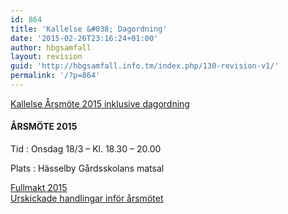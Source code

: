 ```yaml
---
id: 864
title: 'Kallelse &#038; Dagordning'
date: '2015-02-26T23:16:24+01:00'
author: hbgsamfall
layout: revision
guid: 'http://hbgsamfall.info.tm/index.php/130-revision-v1/'
permalink: '/?p=864'
---
```


[Kallelse Årsmöte 2015 inklusive dagordning](http://admin.hbgsamfall.win/wp-content/uploads/2015/02/Kallelse-Årsmöte-2015.pdf)

#### **ÅRSMÖTE 2015**

Tid : Onsdag 18/3 – Kl. 18.30 – 20.00

Plats : Hässelby Gårdsskolans matsal

[Fullmakt 2015](http://admin.hbgsamfall.win/wp-content/uploads/2015/02/Fullmakt-2015.pdf)  
[Urskickade handlingar inför årsmötet](http://admin.hbgsamfall.win/index.php/information-2/ekonomirapport/ "Protokoll, Ekonomirapport & övriga handlingar")